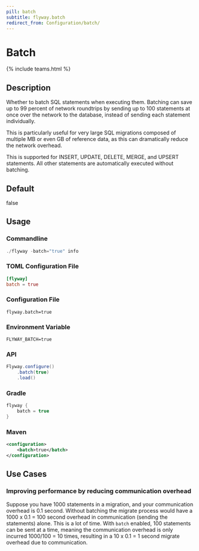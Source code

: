 ```yaml
---
pill: batch
subtitle: flyway.batch
redirect_from: Configuration/batch/
---
```


# Batch
{% include teams.html %}

## Description
Whether to batch SQL statements when executing them. Batching can save up to 99 percent of network roundtrips by sending up to 100 statements at once over the network to the database, instead of sending each statement individually. 

This is particularly useful for very large SQL migrations composed of multiple MB or even GB of reference data, as this can dramatically reduce the network overhead. 

This is supported for INSERT, UPDATE, DELETE, MERGE, and UPSERT statements. All other statements are automatically executed without batching.

## Default
false

## Usage

### Commandline
```powershell
./flyway -batch="true" info
```

### TOML Configuration File
```toml
[flyway]
batch = true
```

### Configuration File
```properties
flyway.batch=true
```

### Environment Variable
```properties
FLYWAY_BATCH=true
```

### API
```java
Flyway.configure()
    .batch(true)
    .load()
```

### Gradle
```groovy
flyway {
    batch = true
}
```

### Maven
```xml
<configuration>
    <batch>true</batch>
</configuration>
```

## Use Cases

### Improving performance by reducing communication overhead

Suppose you have 1000 statements in a migration, and your communication overhead is 0.1 second. Without batching the migrate process would have a 1000 x 0.1 = 100 second overhead in communication (sending the statements) alone. This is a lot of time. With `batch` enabled, 100 statements can be sent at a time, meaning the communication overhead is only incurred 1000/100 = 10 times, resulting in a 10 x 0.1 = 1 second migrate overhead due to communication.
